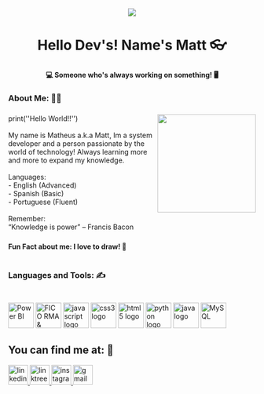 ###

<div align="center">
  <img src="https://s3.sa-east-1.amazonaws.com/remotar-assets-prod/company-profile-covers/cl9ivb9zi00ah04v55hlw1no0.jpg" />
</div>

###

<h1 align="center">Hello Dev's! Name's Matt 👓</h1>

###

<h4 align="center">💻 Someone who's always working on something! 🖥</h4>

###


<h3 align="left">About Me: 🙍‍♂️</h3>

###

<img align="right" height="200" src="https://i.pinimg.com/originals/48/2f/f3/482ff37c43387b76de1161edb4d04977.gif"  />

###

<p align="left">print(''Hello World!!'') <br><br>My name is Matheus a.k.a Matt, Im a system developer and a person passionate by the world of technology! Always learning more and more to expand my knowledge.<br><br>Languages:<br>- English (Advanced)<br> - Spanish (Basic)<br> - Portuguese (Fluent)<br><br>Remember:<br>“Knowledge is power” – Francis Bacon</p>

###

<h4 align="left">Fun Fact about me: I love to draw! 🎨</h4>

###

<h1 align="left"></h1>

###

<h3 align="left">Languages and Tools: ✍</h3>

###

<br clear="both">

<div align="left">
  <img src="https://hekanblogi.files.wordpress.com/2014/04/power-bi-logo.png?w=150&h=150" height="52" width="52" alt="Power BI"  />
  <img src="https://s3-symbol-logo.tradingview.com/fair-isaac--600.png" height="52" width="52" alt="FICO RMA & DMPS"  />
  <img src="https://cdn.jsdelivr.net/gh/devicons/devicon/icons/javascript/javascript-original.svg" height="52" width="52" alt="javascript logo"  />
  <img src="https://cdn.jsdelivr.net/gh/devicons/devicon/icons/css3/css3-original.svg" height="52" width="52" alt="css3 logo"  />
  <img src="https://cdn.jsdelivr.net/gh/devicons/devicon/icons/html5/html5-original.svg" height="52" width="52" alt="html5 logo"  />
  <img src="https://cdn.jsdelivr.net/gh/devicons/devicon/icons/python/python-original.svg" height="52" width="52" alt="python logo"  />
  <img src="https://cdn.jsdelivr.net/gh/devicons/devicon/icons/java/java-original.svg" height="52" width="52" alt="java logo"  />
  <img src="https://www.mysql.com/common/logos/logo-mysql-170x115.png" height="52" width="52" alt="MySQL"  />
</div>

###

<h2 align="left">You can find me at: 📱</h2>


<div align="left">
  <a href="https://www.linkedin.com/in/matheus-willians-549778223/" target="_blank">
    <img src="https://img.shields.io/static/v1?message=LinkedIn&logo=linkedin&label=My&color=0077B5&logoColor=white&labelColor=000&style=for-the-badge" height="40" alt="linkedin logo"  />
  </a>
  <a href="https://linktr.ee/manomatt" target="_blank">
    <img src="https://img.shields.io/static/v1?message=Linktree&logo=linktree&label=my&color=00796B&logoColor=&labelColor=000000&style=for-the-badge" height="40" alt="linktree logo"  />
  </a>
  <a href="https://www.instagram.com/mano_matt/" target="_blank">
    <img src="https://img.shields.io/static/v1?message=Instagram&logo=instagram&label=Social&color=E4405F&logoColor=white&labelColor=000000&style=for-the-badge" height="40" alt="instagram logo"  />
  </a>
  </a>
  <img src="https://img.shields.io/static/v1?message=contatomatheuswilliansbr@gmail.com&logo=gmail&label=How to reach me:&color=FF0004&logoColor=black&labelColor=FFFFFF&style=for-the-badge" height="40" alt="gmail logo"  />
</div>

###

<h1 align="left"></h1>
